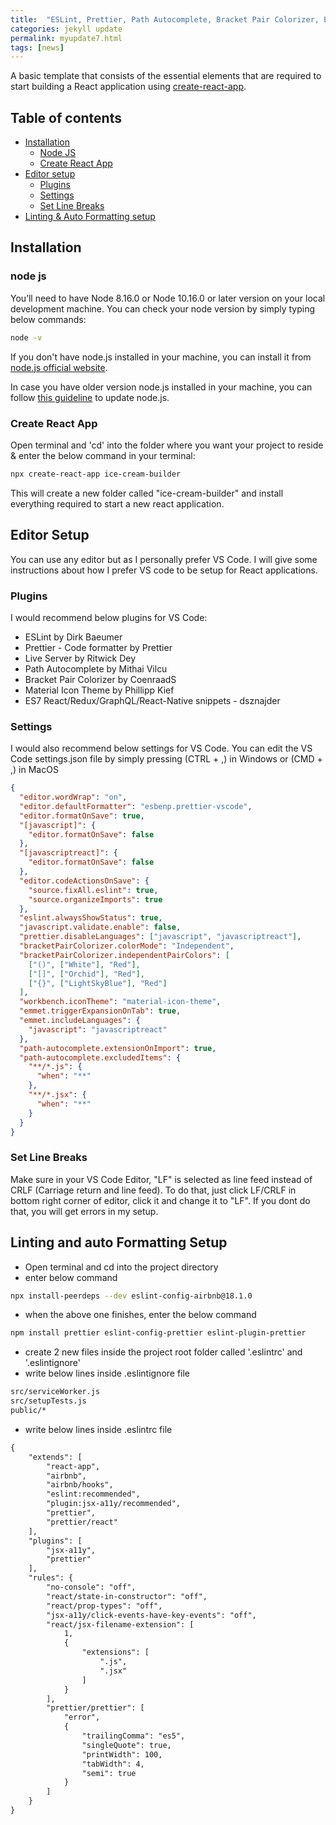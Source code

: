```yaml
---
title:  "ESLint, Prettier, Path Autocomplete, Bracket Pair Colorizer, ES7 React/Redux/GraphQL/React-Native snippets VSCODE"
categories: jekyll update
permalink: myupdate7.html
tags: [news]
---
```








A basic template that consists of the essential elements that are required to start building a React application using [create-react-app](https://github.com/facebook/create-react-app).

## Table of contents

- [Installation](#installation)
  - [Node JS](#node-js)
  - [Create React App](#create-react-app)
- [Editor setup](#editor-setup)
  - [Plugins](#plugins)
  - [Settings](#settings)
  - [Set Line Breaks](#set-line-breaks)
- [Linting & Auto Formatting setup](#linting-and-auto-formatting-setup)

## Installation

### node js

You’ll need to have Node 8.16.0 or Node 10.16.0 or later version on your local development machine. You can check your node version by simply typing below commands:

```bash
node -v
```

If you don't have node.js installed in your machine, you can install it from [node.js official website](https://nodejs.org/en).

In case you have older version node.js installed in your machine, you can follow [this guideline](https://phoenixnap.com/kb/update-node-js-version) to update node.js.

### Create React App

Open terminal and 'cd' into the folder where you want your project to reside & enter the below command in your terminal:

```bash
npx create-react-app ice-cream-builder
```

This will create a new folder called "ice-cream-builder" and install everything required to start a new react application.

## Editor Setup

You can use any editor but as I personally prefer VS Code. I will give some instructions about how I prefer VS code to be setup for React applications.

### Plugins

I would recommend below plugins for VS Code:

- ESLint by Dirk Baeumer
- Prettier - Code formatter by Prettier
- Live Server by Ritwick Dey
- Path Autocomplete by Mithai Vilcu
- Bracket Pair Colorizer by CoenraadS
- Material Icon Theme by Phillipp Kief
- ES7 React/Redux/GraphQL/React-Native snippets - dsznajder

### Settings

I would also recommend below settings for VS Code. You can edit the VS Code settings.json file by simply pressing (CTRL + ,) in Windows or (CMD + ,) in MacOS

```json
{
  "editor.wordWrap": "on",
  "editor.defaultFormatter": "esbenp.prettier-vscode",
  "editor.formatOnSave": true,
  "[javascript]": {
    "editor.formatOnSave": false
  },
  "[javascriptreact]": {
    "editor.formatOnSave": false
  },
  "editor.codeActionsOnSave": {
    "source.fixAll.eslint": true,
    "source.organizeImports": true
  },
  "eslint.alwaysShowStatus": true,
  "javascript.validate.enable": false,
  "prettier.disableLanguages": ["javascript", "javascriptreact"],
  "bracketPairColorizer.colorMode": "Independent",
  "bracketPairColorizer.independentPairColors": [
    ["()", ["White"], "Red"],
    ["[]", ["Orchid"], "Red"],
    ["{}", ["LightSkyBlue"], "Red"]
  ],
  "workbench.iconTheme": "material-icon-theme",
  "emmet.triggerExpansionOnTab": true,
  "emmet.includeLanguages": {
    "javascript": "javascriptreact"
  },
  "path-autocomplete.extensionOnImport": true,
  "path-autocomplete.excludedItems": {
    "**/*.js": {
      "when": "**"
    },
    "**/*.jsx": {
      "when": "**"
    }
  }
}
```

### Set Line Breaks

Make sure in your VS Code Editor, "LF" is selected as line feed instead of CRLF (Carriage return and line feed). To do that, just click LF/CRLF in bottom right corner of editor, click it and change it to "LF". If you dont do that, you will get errors in my setup.



## Linting and auto Formatting Setup

- Open terminal and cd into the project directory
- enter below command

```bash
npx install-peerdeps --dev eslint-config-airbnb@18.1.0
```

- when the above one finishes, enter the below command

```bash
npm install prettier eslint-config-prettier eslint-plugin-prettier
```

- create 2 new files inside the project root folder called '.eslintrc' and '.eslintignore'
- write below lines inside .eslintignore file

```txt
src/serviceWorker.js
src/setupTests.js
public/*
```

- write below lines inside .eslintrc file

```txt
{
    "extends": [
        "react-app",
        "airbnb",
        "airbnb/hooks",
        "eslint:recommended",
        "plugin:jsx-a11y/recommended",
        "prettier",
        "prettier/react"
    ],
    "plugins": [
        "jsx-a11y",
        "prettier"
    ],
    "rules": {
        "no-console": "off",
        "react/state-in-constructor": "off",
        "react/prop-types": "off",
        "jsx-a11y/click-events-have-key-events": "off",
        "react/jsx-filename-extension": [
            1,
            {
                "extensions": [
                    ".js",
                    ".jsx"
                ]
            }
        ],
        "prettier/prettier": [
            "error",
            {
                "trailingComma": "es5",
                "singleQuote": true,
                "printWidth": 100,
                "tabWidth": 4,
                "semi": true
            }
        ]
    }
}
```